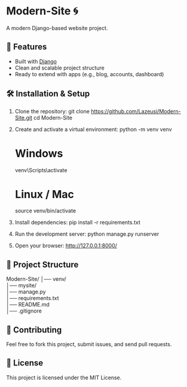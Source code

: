 # Modern-Site 🌀

A modern Django-based website project.

## 🚀 Features
- Built with [Django](https://www.djangoproject.com/)
- Clean and scalable project structure
- Ready to extend with apps (e.g., blog, accounts, dashboard)

## 🛠 Installation & Setup
1. Clone the repository:
   git clone https://github.com/Lazeusi/Modern-Site.git
   cd Modern-Site

2. Create and activate a virtual environment:
   python -m venv venv
   # Windows
   venv\Scripts\activate
   # Linux / Mac
   source venv/bin/activate

3. Install dependencies:
   pip install -r requirements.txt

4. Run the development server:
   python manage.py runserver

5. Open your browser:
   http://127.0.0.1:8000/

## 📂 Project Structure
Modern-Site/
   │── venv/              
   │── mysite/            
   │── manage.py          
   │── requirements.txt   
   │── README.md          
   │── .gitignore

## 🤝 Contributing
Feel free to fork this project, submit issues, and send pull requests.

## 📜 License
This project is licensed under the MIT License.
